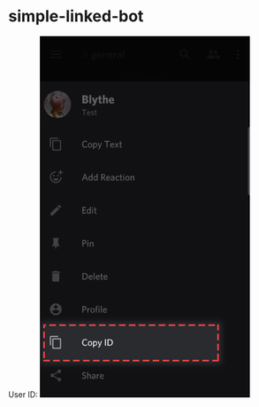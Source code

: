 # simple-linked-bot
User ID:
![Image alt](https://github.com/nvrxq/simple-linked-bot/blob/main/5And_.jpg)





